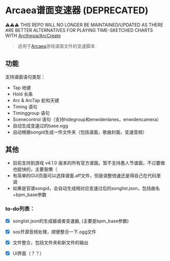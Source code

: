
# Arcaea谱面变速器 (DEPRECATED)

⚠️⚠️⚠️ THIS REPO WILL NO LONGER BE MAINTAINED/UPDATED AS THERE ARE BETTER ALTERNATIVES FOR PLAYING TIME-SKETCHED CHARTS WITH [Arcthesia/ArcCreate](https://github.com/Arcthesia/ArcCreate)

> 适用于[Arcaea](https://arcaea.lowiro.com/en)游戏谱面文件的变速脚本

## 功能
支持谱面语句类型：
- Tap 地键
- Hold 长条
- Arc & ArcTap 蛇和天键
- Timing 语句
- Timinggroup 语句
- Scenecontrol 语句（支持hidegroup和enwidenlanes，enwidencamera）
- 自动生成变速过的base.ogg
- 自动根据songid生成一件文件夹（包括谱面，歌曲封面，变速音频）

## 其他

- 目前支持到游戏 v4.1.0 版本的所有官方谱面。暂不支持愚人节谱面，不过要做也挺快的，主要我懒（
- 有简单的GUI页面可以选择谱面.aff文件，但是调整倍速还是得自己在代码里调
- 如果是官谱songid，会自动生成相对应变速过后的songlist.json，包括曲名+bpm_base参数

### to-do列表：
- [x] songlist.json的生成器或者变速器, (主要是bpm_base参数)
- [x] sox开源音频处理，顺便整合一下.ogg文件
- [x] 文件整合，包括文件夹和新文件的输出
- [x] UI界面（？？）

